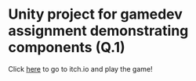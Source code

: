 # Unity project for gamedev assignment demonstrating components (Q.1)
Click [here](https://daniel-matan.itch.io/unity-components-demonstration) to go to itch.io and play the game!


